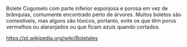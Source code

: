 Bolete
Cogumelo com parte inferior esponjosa e porosa em vez de brânquias, comumente encontrado perto de árvores. Muitos boletos são comestíveis, mas alguns são tóxicos, portanto, evite os que têm poros vermelhos ou alaranjados ou que ficam azuis quando cortados.

https://pt.wikipedia.org/wiki/Boletales
